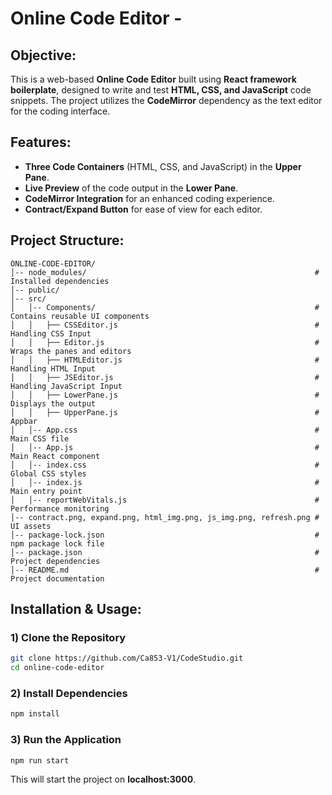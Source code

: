# Online Code Editor -

## Objective:
This is a web-based **Online Code Editor** built using **React framework boilerplate**, designed to write and test **HTML, CSS, and JavaScript** code snippets. The project utilizes the **CodeMirror** dependency as the text editor for the coding interface.

## Features:
- **Three Code Containers** (HTML, CSS, and JavaScript) in the **Upper Pane**.
- **Live Preview** of the code output in the **Lower Pane**.
- **CodeMirror Integration** for an enhanced coding experience.
- **Contract/Expand Button** for ease of view for each editor.

## Project Structure:
```
ONLINE-CODE-EDITOR/
│-- node_modules/                                                   # Installed dependencies
│-- public/
│-- src/
│   │-- Components/                                                 # Contains reusable UI components
│   │   ├── CSSEditor.js                                            # Handling CSS Input
│   │   ├── Editor.js                                               # Wraps the panes and editors 
│   │   ├── HTMLEditor.js                                           # Handling HTML Input
│   │   ├── JSEditor.js                                             # Handling JavaScript Input
│   │   ├── LowerPane.js                                            # Displays the output
│   │   ├── UpperPane.js                                            # Appbar
│   │-- App.css                                                     # Main CSS file
│   │-- App.js                                                      # Main React component
│   │-- index.css                                                   # Global CSS styles
│   │-- index.js                                                    # Main entry point
│   │-- reportWebVitals.js                                          # Performance monitoring
│-- contract.png, expand.png, html_img.png, js_img.png, refresh.png # UI assets
│-- package-lock.json                                               # npm package lock file
│-- package.json                                                    # Project dependencies
│-- README.md                                                       # Project documentation
```

## Installation & Usage:
### 1) Clone the Repository
```sh
git clone https://github.com/Ca853-V1/CodeStudio.git
cd online-code-editor
```
### 2) Install Dependencies
```sh
npm install
```
### 3) Run the Application
```sh
npm run start
```
This will start the project on **localhost:3000**.

